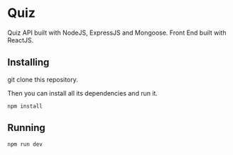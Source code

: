 # Quiz

Quiz API built with NodeJS, ExpressJS and Mongoose. Front End built with ReactJS.

## Installing

git clone this repository.

Then you can install all its dependencies and run it.

```Installing
npm install
```

## Running

```Running
npm run dev
```
